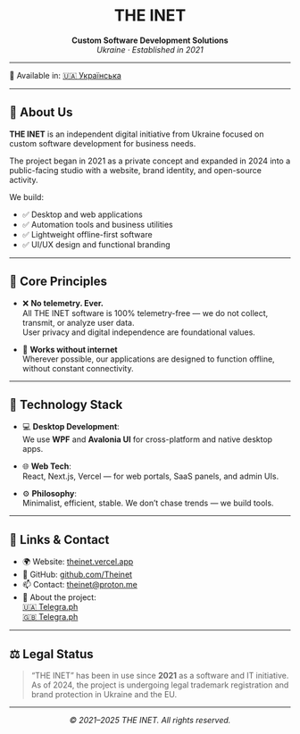 <h1 align="center">THE INET</h1>
<p align="center"><strong>Custom Software Development Solutions</strong><br>
<em>Ukraine · Established in 2021</em></p>

---

📖 Available in: [🇺🇦 Українська](README.ua.md)

---

## 🧠 About Us

**THE INET** is an independent digital initiative from Ukraine focused on custom software development for business needs.

The project began in 2021 as a private concept and expanded in 2024 into a public-facing studio with a website, brand identity, and open-source activity.

We build:

- ✅ Desktop and web applications
- ✅ Automation tools and business utilities
- ✅ Lightweight offline-first software
- ✅ UI/UX design and functional branding

---

## 🔐 Core Principles

- ❌ **No telemetry. Ever.**  
  All THE INET software is 100% telemetry-free — we do not collect, transmit, or analyze user data.  
  User privacy and digital independence are foundational values.

- 📴 **Works without internet**  
  Wherever possible, our applications are designed to function offline, without constant connectivity.

---

## 🧩 Technology Stack

- 💻 **Desktop Development**:  
  We use **WPF** and **Avalonia UI** for cross-platform and native desktop apps.

- 🌐 **Web Tech**:  
  React, Next.js, Vercel — for web portals, SaaS panels, and admin UIs.

- ⚙️ **Philosophy**:  
  Minimalist, efficient, stable. We don’t chase trends — we build tools.

---

## 📡 Links & Contact

- 🌍 Website: [theinet.vercel.app](https://theinet.vercel.app)
- 📂 GitHub: [github.com/Theinet](https://github.com/Theinet)
- 📫 Contact: [theinet@proton.me](mailto:theinet@proton.me)
- 📝 About the project:  
  [🇺🇦 Telegra.ph](https://telegra.ph/Hto-tak%D1%96-THE-INET--%D1%96ndiv%D1%96dualn%D1%96-cifrov%D1%96-r%D1%96shennya-dlya-b%D1%96znesu-07-23)  
  [🇬🇧 Telegra.ph](https://telegra.ph/Who-is-THE-INET--Custom-Digital-Solutions-for-Your-Business-07-23)

---

## ⚖️ Legal Status

> “THE INET” has been in use since **2021** as a software and IT initiative.  
> As of 2024, the project is undergoing legal trademark registration and brand protection in Ukraine and the EU.

---

<p align="center"><em>© 2021–2025 THE INET. All rights reserved.</em></p>
